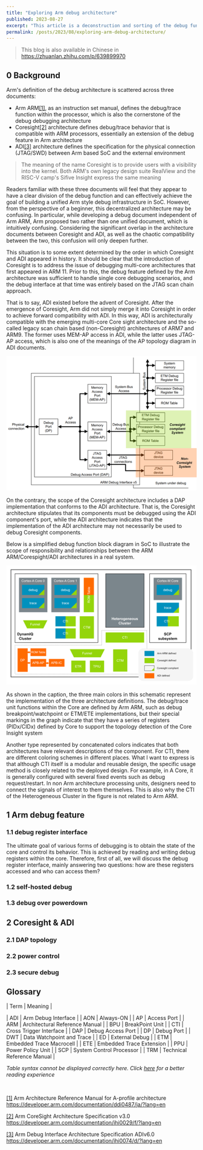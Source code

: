 ```yaml
---
title: "Exploring Arm debug architecture"
published: 2023-08-27
excerpt: "This article is a deconstruction and sorting of the debug function in the Arm architecture, including a discussion of some newer debug features and IP implementations."
permalink: /posts/2023/08/exploring-arm-debug-architecture/ 
---
```


> This blog is also available in Chinese in https://zhuanlan.zhihu.com/p/639899970

## 0 Background

Arm's definition of the debug architecture is scattered across three documents:

- Arm ARM<a name="_ftnref1" href="#_ftn1">[1]</a>, as an instruction set manual, defines the debug/trace function within the processor, which is also the cornerstone of the debug debugging architecture
- Coresight<a name="_ftnref2" href="#_ftn2">[2]</a> architecture defines debug/trace behavior that is compatible with ARM processors, essentially an extension of the debug feature in Arm architecture
- ADI<a name="_ftnref3" href="#_ftn3">[3]</a> architecture defines the specification for the physical connection (JTAG/SWD) between Arm based SoC and the external environment

> The meaning of the name Coresight is to provide users with a visibility into the kernel. Both ARM's own legacy design suite RealView and the RISC-V camp's Sifive Insight express the same meaning

Readers familiar with these three documents will feel that they appear to have a clear division of the debug function and can effectively achieve the goal of building a unified Arm style debug infrastructure in SoC. However, from the perspective of a beginner, this decentralized architecture may be confusing. In particular, while developing a debug document independent of Arm ARM, Arm proposed two rather than one unified document, which is intuitively confusing. Considering the significant overlap in the architecture documents between Coresight and ADI, as well as the chaotic compatibility between the two, this confusion will only deepen further.

This situation is to some extent determined by the order in which Coresight and ADI appeared in history. It should be clear that the introduction of Coresight is to address the issue of debugging multi-core architectures that first appeared in ARM 11. Prior to this, the debug feature defined by the Arm architecture was sufficient to handle single core debugging scenarios, and the debug interface at that time was entirely based on the JTAG scan chain approach.

That is to say, ADI existed before the advent of Coresight. After the emergence of Coresight, Arm did not simply merge it into Coresight in order to achieve forward compatibility with ADI. In this way, ADI is architecturally compatible with the emerging multi-core Core sight architecture and the so-called legacy scan chain based (non-Coresight) architectures of ARM7 and ARM9. The former uses MEM-AP access in ADI, while the latter uses JTAG-AP access, which is also one of the meanings of the AP topology diagram in ADI documents.

![Figure 0-1 DAP topology in ADI](https://raw.githubusercontent.com/srleslie/srleslie.github.io/master/_posts/assets/2023-08-27-exploring-arm-debug-architecture/0-1.png)

On the contrary, the scope of the Coresight architecture includes a DAP implementation that conforms to the ADI architecture. That is, the Coresight architecture stipulates that its components must be debugged using the ADI component's port, while the ADI architecture indicates that the implementation of the ADI architecture may not necessarily be used to debug Coresight components.

Below is a simplified debug function block diagram in SoC to illustrate the scope of responsibility and relationships between the ARM ARM/Corespight/ADI architectures in a real system.

![Figure 0-1 DAP topology in ADI](https://raw.githubusercontent.com/srleslie/srleslie.github.io/master/_posts/assets/2023-08-27-exploring-arm-debug-architecture/0-2.png)

As shown in the caption, the three main colors in this schematic represent the implementation of the three architecture definitions. The debug/trace unit functions within the Core are defined by Arm ARM, such as debug breakpoint/watchpoint or ETM/ETE implementations, but their special markings in the graph indicate that they have a series of registers (PIDx/CIDx) defined by Core to support the topology detection of the Core Insight system

Another type represented by concatenated colors indicates that both architectures have relevant descriptions of the component. For CTI, there are different coloring schemes in different places. What I want to express is that although CTI itself is a modular and reusable design, the specific usage method is closely related to the deployed design. For example, in A Core, it is generally configured with several fixed events such as debug request/restart. In non Arm architecture processing units, designers need to connect the signals of interest to them themselves. This is also why the CTI of the Heterogeneous Cluster in the figure is not related to Arm ARM.

## 1 Arm debug feature
### 1.1 debug register interface

The ultimate goal of various forms of debugging is to obtain the state of the core and control its behavior. This is achieved by reading and writing debug registers within the core. Therefore, first of all, we will discuss the debug register interface, mainly answering two questions: how are these registers accessed and who can access them?


### 1.2 self-hosted debug


### 1.3 debug over powerdown


## 2 Coresight & ADI


### 2.1 DAP topology


### 2.2 power control


### 2.3 secure debug

## Glossary
| Term | Meaning                        |

| ADI  | Arm Debug Interface            |
| AON  | Always-ON                      |
| AP   | Access Port                    |
| ARM  | Architectural Reference Manual |
| BPU  | BreakPoint Unit                |
| CTI  | Cross Trigger Interface        |
| DAP  | Debug Access Port              |
| DP   | Debug Port                     |
| DWT  | Data Watchpoint and Trace      |
| ED   | External Debug                 |
| ETM  | Embedded Trace Macrocell       |
| ETE  | Embedded Trace Extension       |
| PPU  | Power Policy Unit              |
| SCP  | System Control Processor       |
| TRM  | Technical Reference Manual     |

*Table syntax cannot be displayed correctly here. Click [here](https://github.com/srleslie/srleslie.github.io/blob/master/_posts/2023-08-27-exploring-arm-debug-architecture.md#glossary) for a better reading experience*


<br/>

<a name="_ftn1" href="#_ftnref1">[1]</a> Arm Architecture Reference Manual for A-profile architecture https://developer.arm.com/documentation/ddi0487/ja/?lang=en

<a name="_ftn2" href="#_ftnref2">[2]</a> Arm CoreSight Architecture Specification v3.0 https://developer.arm.com/documentation/ihi0029/f/?lang=en

<a name="_ftn3" href="#_ftnref3">[3]</a> Arm Debug Interface Architecture Specification ADIv6.0 https://developer.arm.com/documentation/ihi0074/d/?lang=en
